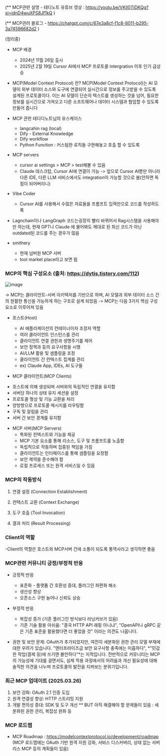 (** MCP관련 설명 - 테디노트 유튜브 영상 : https://youtu.be/VKIl0TIDKQg?si=idnD4wuXPS8Jf1kQ )

(** MCP관려 블로그 - https://chatgpt.com/c/67e3a8cf-f1c8-8011-b295-3a74596682d2 ) 


(정리중)

* MCP 배경 
  - 2024년 11월 26일 출시
  - 2025년 2월 19일 Cursor AI에서 MCP 프로토콜 intergration 이후 인기 급상승 


* MCP(Model Context Protocol) 란?
  MCP(Model Context Protocol)는 AI 모델이 외부 데이터 소스와 도구에 연결되어 실시간으로 정보를 주고받을 수 있도록 설계된 프로토콜이다. 이는 AI 모델이 단순히 텍스트를 생성하는 것을 넘어, 필요한 정보를 실시간으로 가져오고 다른 소프트웨어나 데이터 시스템과 협업할 수 있도록 만들어 줍니다


* MCP 관련 테디디노트님의 유스케이스 
  - langcahin rag (local) 
  - Dify - External Knowledge
  - Dify workflow
  - Python Function : 커스텀한 로직들 구현해놓고 호출 할 수 있도록 


* MCP servers 
  - cursor ai settings > MCP > test해볼 수 있음 
  - Claude 데스크탑, Cursor AI에 연결이 가능
    -> 앞으로 Cursor AI뿐만 아니라 다른 IDE, 다른 LLM 서비스에서도 integration이 가능할 것으로 봄(안하면 독점이 되어버리니)


* Vibe Coder
  - Cursor AI를 사용해서 수많은 자료들을 프롬프트 입력만으로 코드를 작성하도록 


* Lagnchain이나 LangGraph 코드는굉장히 빨리 바뀌어서 Rag시스템을 사용해야만 하는데, 현재 GPT나 Claude 에 물어봐도 제대로 된 최신 코드가 아닌 outdated된 코드를 주는 경우가 많음


* smithery 
  - 현재 넘버원 MCP 서버
  - tool market place라고 보면 됨


### MCP의 핵심 구성요소 (출처: https://dytis.tistory.com/112)
![image](https://github.com/user-attachments/assets/558f3cf1-5c53-4ac9-a6b8-bad8495b626d)

-> MCP는 클라이언트-서버 아키텍처를 기반으로 하며, AI 모델과 외부 데이터 소스 간의 원활한 통신을 가능하게 하는 구조로 설계 되었음 
-> MCP는 다음 3가지 핵심 구성 요소로 이루어져 있음 

* 호스트(Host)
  - AI 애플리케이션의 컨테이너이자 조정자 역할
  - 여러 클라이언트 인스턴스를 관리
  - 클라이언트 연결 권한과 생명주기를 제어
  - 보안 정책과 등의 요구사항을 시행
  - AI/LLM 활용 및 샘플링을 조정
  - 클라이언트 간 컨텍스트 집계를 관리
  - ex) Claude App, IDEs, AI 도구들

*  MCP 클라이언트(MCP Clients)
  - 호스트에 의해 생성되며 서버와의 독립적인 연결을 유지함
  - 서버당 하나의 상태 유지 세션을 설정
  - 프로토콜 형상 및 기능 교환을 처리
  - 양방향으로 프로토콜 메시지를 라우팅함
  - 구독 및 알림을 관리
  - 서버 간 보안 경계를 유지함

* MCP 서버(MCP Servers)
  - 특화된 컨텍스트와 기능을 제공
  - MCP 기본 요소를 통해 리소스, 도구 및 프롬프트를 노출함
  - 독립적으로 작동하며 집중된 책임을 가짐
  - 클라이언트는 인터페이스를 통해 샘플링을 요청함
  - 보안 제약을 준수해야 합
  - 로컬 프로세스 또는 원격 서비스일 수 있음


### MCP의 작동방식 
1) 연결 설정 (Connection Establishment)
 
2) 컨텍스트 교환 (Context Exchange)

3) 도구 호출 (Tool Invocation)

4) 결과 처리 (Result Processing)
   

### Client의 역할 
-Client의 역할은 호스트와 MCP서버 간에 소통이 되도록 통역사라고 생각하면 좋음 

### MCP관련 커뮤니티 긍정/부정적 반응
- 긍정적 반응 
  - 표준화 - 플랫폼 간 호환성 증대, 플러그인 파편화 해소 
  - 생산성 향상
  - 오픈소스 구현 늘어나 신뢰도 상승 

- 부정적 반응
  - 복잡성 증가 (기존 플러그인 방식보다 러닝커브가 있음)
  - 기존 기술 활용 아쉬움: "결국 HTTP API 래핑 아니냐", "OpenAPI나 gRPC 같은 기존 표준을 활용했다면 더 좋았을 것" 이라는 의견도 나옵니다. 
- 권한 및 보안 문제: OAuth가 추가되었지만, 여전히 세분화된 권한 관리 모델 부재에 대한 우려가 있습니다. "엔터프라이즈급 보안 요구사항 충족에는 미흡하다", *"민감한 작업(결제 등)에 쓰기엔 불안하다"*는 지적입니다.
전반적으로 커뮤니티는 MCP의 가능성에 기대를 걸면서도, 실제 적용 과정에서의 어려움과 개선 필요성에 대해 솔직한 의견을 나누며 프로토콜의 발전을 지켜보는 분위기입니다.




### 최근 MCP 업데이트 (2025.03.26) 
1. 보안 강화: OAuth 2.1 인증 도입 
2. 원격 연결성 향상: HTTP 스트리밍 지원
3. 개발 편의성 증대: SDK 및 도구 개선 
** BUT 아직 해결해야 할 문제들이 있음 : 세분화된 권한 관리, 복잡성 완화 등 

### MCP 로드맵
- MCP Roadmap : https://modelcontextprotocol.io/development/roadmap
(MCP 로드맵에는 OAuth 기반 원격 지원 강화, 서비스 디스커버리, 상태 없는 서버리스 MCP 등의 계획들이 있음)

